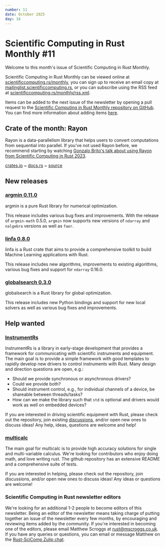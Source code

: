 ```yaml
---
number: 11
date: October 2025
day: 16
---
```


# Scientific Computing in Rust Monthly #11

Welcome to this month's issue of Scientific Computing in Rust Monthly.

Scientific Computing in Rust Monthly can be viewed online at [scientificcomputing.rs/monthly](https://scientificcomputing.rs/monthly),
you can sign up to receive an email copy at [mailinglist.scientificcomputing.rs](https://mailinglist.scientificcomputing.rs),
or you can subscribe using the RSS feed at [scientificcomputing.rs/monthly/rss.xml](https://scientificcomputing.rs/monthly/rss.xml).

Items can be added to the next issue of the newsletter by opening a pull request to the
[Scientific Computing in Rust Monthly repository on GitHub](https://github.com/rust-scicomp/scientific-computing-in-rust-monthly).
You can find more information about adding items
[here](https://github.com/rust-scicomp/scientific-computing-in-rust-monthly#contributing-an-item).

## Crate of the month: Rayon
Rayon is a data-parallelism library that helps users to convert computations from sequential into parallel.
If you've not used Rayon before, we recommend starting by watching
[Gonzalo Brito's talk about using Rayon from Scientific Computing in Rust 2023](https://www.youtube.com/watch?v=iCcHAKcL6hw).

[crates.io](https://crates.io/crates/rayon) ~ [docs.rs](https://docs.rs/rayon/latest/rayon/) ~ [source](https://github.com/rayon-rs/rayon)

## New releases

### [argmin 0.11.0](https://crates.io/crates/argmin/)

argmin is a pure Rust library for numerical optimization.

This release includes various bug fixes and improvements. With the release of `argmin-math` 0.5.0, `argmin` now supports new versions of `ndarray` and `nalgebra` versions as well as `faer`.

### [linfa 0.8.0](https://crates.io/crates/linfa)

linfa is a Rust crate that aims to provide a comprehensive toolkit to build Machine Learning applications with Rust.

This release includes new algorithms, improvements to existing algorithms, various bug fixes and support for `ndarray` 0.16.0.

### [globalsearch 0.3.0](https://crates.io/crates/globalsearch)

globalsearch is a Rust library for global optimization.

This release includes new Python bindings and support for new local solvers as well as various bug fixes and improvements.

## Help wanted

### [InstrumentRs](https://github.com/trappitsch/instrumentRs) 

InstrumentRs is a library in early-stage development that provides a framework for communicating with scientific instruments and equipment. The main goal is to provide a simple framework with good templates to rapidly develop new drivers to control instruments with Rust. Many design and direction questions are open, e.g.:

- Should we provide synchronous or asynchronous drivers? 
- Could we provide both? 
- Should instrument control, e.g., for individual channels of a device, be shareable between threads/tasks?
- How can we make the library such that `std` is optional and drivers would work as well on embedded devices? 

If you are interested in driving scientific equipment with Rust, please check out the repository, join existing [discussions](https://github.com/trappitsch/instrumentRs/discussions), and/or open new ones to discuss ideas! Any help, ideas, questions are welcome and help!

### [multicalc](https://github.com/kmolan/multicalc-rust) 

The main goal for multicalc is to provide high accuracy solutions for single and multi-variable calculus. We're looking for contributors who enjoy doing math, and love writing rust. The github repository has an extensive README and a comprehensive suite of tests.

If you are interested in helping, please check out the repository, join discussions, and/or open new ones to discuss ideas! Any ideas or questions are welcome!

### Scientific Computing in Rust newsletter editors
We're looking for an additional 1-2 people to become editors of this newsletter. Being an editor
of the newsletter means taking charge of putting together an issue of the newsletter every few months,
by encouraging and reviewing items added by the community. If you're interested in becoming one
of the editors, please email Matthew Scroggs at [rust@mscroggs.co.uk](mailto:rust@mscroggs.co.uk).
If you have any queries or questions, you can email or message Matthew on the [Rust-SciComp Zulip chat](https://rust-scicomp.zulipchat.com/register/).
